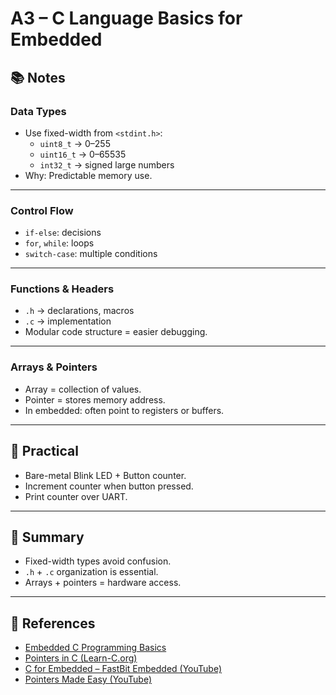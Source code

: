 # A3 – C Language Basics for Embedded

## 📚 Notes

### Data Types
- Use fixed-width from `<stdint.h>`:
  - `uint8_t` → 0–255
  - `uint16_t` → 0–65535
  - `int32_t` → signed large numbers
- Why: Predictable memory use.

---

### Control Flow
- `if-else`: decisions
- `for`, `while`: loops
- `switch-case`: multiple conditions

---

### Functions & Headers
- `.h` → declarations, macros
- `.c` → implementation
- Modular code structure = easier debugging.

---

### Arrays & Pointers
- Array = collection of values.
- Pointer = stores memory address.
- In embedded: often point to registers or buffers.

---

## 🔧 Practical
- Bare-metal Blink LED + Button counter.
- Increment counter when button pressed.
- Print counter over UART.

---

## 📌 Summary
- Fixed-width types avoid confusion.
- `.h` + `.c` organization is essential.
- Arrays + pointers = hardware access.

---

## 📎 References
- [Embedded C Programming Basics](https://www.geeksforgeeks.org/embedded-c-programming-introduction/)  
- [Pointers in C (Learn-C.org)](https://www.learn-c.org/en/Pointers)  
- [C for Embedded – FastBit Embedded (YouTube)](https://www.youtube.com/watch?v=eJ5jH2QoJ4I)  
- [Pointers Made Easy (YouTube)](https://www.youtube.com/watch?v=2ybLD6_2gKM)
